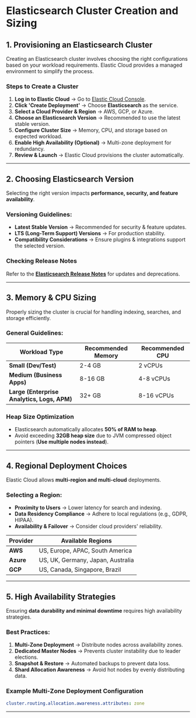 # Elasticsearch Cluster Creation and Sizing

## **1. Provisioning an Elasticsearch Cluster**
Creating an Elasticsearch cluster involves choosing the right configurations based on your workload requirements. Elastic Cloud provides a managed environment to simplify the process.

### **Steps to Create a Cluster**
1. **Log in to Elastic Cloud** → Go to [Elastic Cloud Console](https://cloud.elastic.co/).
2. **Click 'Create Deployment'** → Choose **Elasticsearch** as the service.
3. **Select a Cloud Provider & Region** → AWS, GCP, or Azure.
4. **Choose an Elasticsearch Version** → Recommended to use the latest stable version.
5. **Configure Cluster Size** → Memory, CPU, and storage based on expected workload.
6. **Enable High Availability (Optional)** → Multi-zone deployment for redundancy.
7. **Review & Launch** → Elastic Cloud provisions the cluster automatically.

---

## **2. Choosing Elasticsearch Version**
Selecting the right version impacts **performance, security, and feature availability**.

### **Versioning Guidelines:**
- **Latest Stable Version** → Recommended for security & feature updates.
- **LTS (Long-Term Support) Versions** → For production stability.
- **Compatibility Considerations** → Ensure plugins & integrations support the selected version.

### **Checking Release Notes**
Refer to the **[Elasticsearch Release Notes](https://www.elastic.co/guide/en/elasticsearch/reference/current/release-notes.html)** for updates and deprecations.

---

## **3. Memory & CPU Sizing**
Properly sizing the cluster is crucial for handling indexing, searches, and storage efficiently.

### **General Guidelines:**
| Workload Type | Recommended Memory | Recommended CPU |
|--------------|------------------|------------------|
| **Small (Dev/Test)** | 2-4 GB | 2 vCPUs |
| **Medium (Business Apps)** | 8-16 GB | 4-8 vCPUs |
| **Large (Enterprise Analytics, Logs, APM)** | 32+ GB | 8-16 vCPUs |

### **Heap Size Optimization**
- Elasticsearch automatically allocates **50% of RAM to heap**.
- Avoid exceeding **32GB heap size** due to JVM compressed object pointers (**Use multiple nodes instead**).

---

## **4. Regional Deployment Choices**
Elastic Cloud allows **multi-region and multi-cloud** deployments.

### **Selecting a Region:**
- **Proximity to Users** → Lower latency for search and indexing.
- **Data Residency Compliance** → Adhere to local regulations (e.g., GDPR, HIPAA).
- **Availability & Failover** → Consider cloud providers' reliability.

| Provider | Available Regions |
|----------|------------------|
| **AWS** | US, Europe, APAC, South America |
| **Azure** | US, UK, Germany, Japan, Australia |
| **GCP** | US, Canada, Singapore, Brazil |

---

## **5. High Availability Strategies**
Ensuring **data durability and minimal downtime** requires high availability strategies.

### **Best Practices:**
1. **Multi-Zone Deployment** → Distribute nodes across availability zones.
2. **Dedicated Master Nodes** → Prevents cluster instability due to leader elections.
3. **Snapshot & Restore** → Automated backups to prevent data loss.
4. **Shard Allocation Awareness** → Avoid hot nodes by evenly distributing data.

### **Example Multi-Zone Deployment Configuration**
```yaml
cluster.routing.allocation.awareness.attributes: zone
```

---
